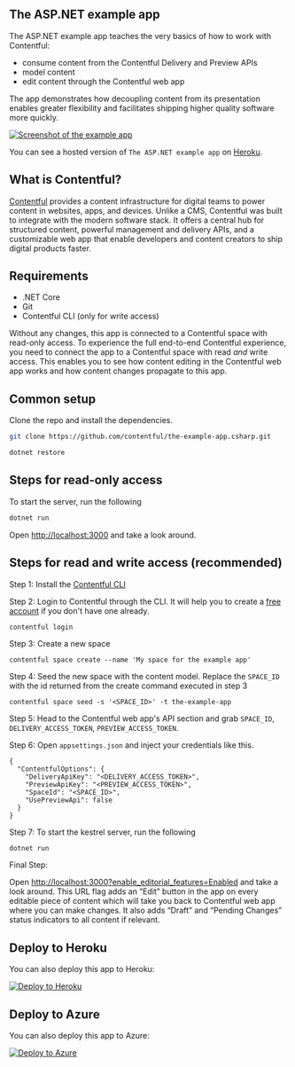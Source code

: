 ## The ASP.NET example app

The ASP.NET example app teaches the very basics of how to work with Contentful:

- consume content from the Contentful Delivery and Preview APIs
- model content
- edit content through the Contentful web app

The app demonstrates how decoupling content from its presentation enables greater flexibility and facilitates shipping higher quality software more quickly.

<a href="https://the-example-app-csharp.herokuapp.com/" target="_blank"><img src="https://images.contentful.com/88dyiqcr7go8/50rjTJcWm4wAuW8AQwIQeI/37a924b510db89d228b4214f8508829c/the-example-app-csharp.herokuapp.com.png" alt="Screenshot of the example app"/></a>

You can see a hosted version of `The ASP.NET example app` on <a href="https://the-example-app-csharp.herokuapp.com/" target="_blank">Heroku</a>.

## What is Contentful?
[Contentful](https://www.contentful.com) provides a content infrastructure for digital teams to power content in websites, apps, and devices. Unlike a CMS, Contentful was built to integrate with the modern software stack. It offers a central hub for structured content, powerful management and delivery APIs, and a customizable web app that enable developers and content creators to ship digital products faster.

## Requirements

* .NET Core
* Git
* Contentful CLI (only for write access)

Without any changes, this app is connected to a Contentful space with read-only access. To experience the full end-to-end Contentful experience, you need to connect the app to a Contentful space with read _and_ write access. This enables you to see how content editing in the Contentful web app works and how content changes propagate to this app.

## Common setup

Clone the repo and install the dependencies.

```bash
git clone https://github.com/contentful/the-example-app.csharp.git
```

```bash
dotnet restore
```

## Steps for read-only access

To start the server, run the following

```bash
dotnet run
```

Open [http://localhost:3000](http://localhost:3000) and take a look around. 


## Steps for read and write access (recommended)

Step 1: Install the [Contentful CLI](https://www.npmjs.com/package/contentful-cli)

Step 2: Login to Contentful through the CLI. It will help you to create a [free account](https://www.contentful.com/sign-up/) if you don't have one already.
```
contentful login
```
Step 3: Create a new space
```
contentful space create --name 'My space for the example app'
```
Step 4: Seed the new space with the content model. Replace the `SPACE_ID` with the id returned from the create command executed in step 3
```
contentful space seed -s '<SPACE_ID>' -t the-example-app
```
Step 5: Head to the Contentful web app's API section and grab `SPACE_ID`, `DELIVERY_ACCESS_TOKEN`, `PREVIEW_ACCESS_TOKEN`. 

Step 6: Open `appsettings.json` and inject your credentials like this.

```
{
  "ContentfulOptions": {
    "DeliveryApiKey": "<DELIVERY_ACCESS_TOKEN>",
    "PreviewApiKey": "<PREVIEW_ACCESS_TOKEN>",
    "SpaceId": "<SPACE_ID>",
    "UsePreviewApi": false
  }
}
```

Step 7: To start the kestrel server, run the following
```bash
dotnet run
```
Final Step:

Open [http://localhost:3000?enable_editorial_features=Enabled](http://localhost:3000?enable_editorial_features=Enabled) and take a look around. This URL flag adds an “Edit” button in the app on every editable piece of content which will take you back to Contentful web app where you can make changes. It also adds “Draft” and “Pending Changes” status indicators to all content if relevant.

## Deploy to Heroku
You can also deploy this app to Heroku:

[![Deploy to Heroku](https://www.herokucdn.com/deploy/button.svg)](https://heroku.com/deploy)

## Deploy to Azure
You can also deploy this app to Azure:

[![Deploy to Azure](http://azuredeploy.net/deploybutton.png)](https://azuredeploy.net/)

